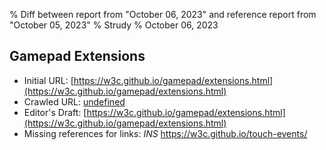 % Diff between report from "October 06, 2023" and reference report from "October 05, 2023"
% Strudy
% October 06, 2023

## Gamepad Extensions

- Initial URL: [https://w3c.github.io/gamepad/extensions.html](https://w3c.github.io/gamepad/extensions.html)
- Crawled URL: [undefined](undefined)
- Editor's Draft: [https://w3c.github.io/gamepad/extensions.html](https://w3c.github.io/gamepad/extensions.html)
- Missing references for links: *INS* https://w3c.github.io/touch-events/



